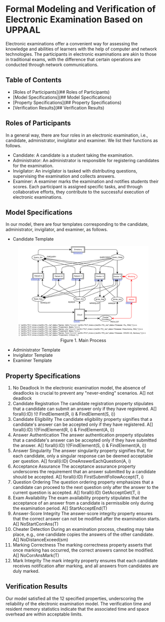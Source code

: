 # Formal Modeling and Verification of Electronic Examination Based on UPPAAL

Electronic examinations offer a convenient way for assessing the knowledge and abilities of learners with the help of computer and network technologies. The participants in electronic examinations are akin to those in traditional exams, with the difference that certain operations are conducted through network communications.

## Table of Contents

- [Roles of Participants](## Roles of Participants)
- [Model Specifications](## Model Specifications)
- [Property Specifications](## Property Specifications)
- [Verification Results](## Verification Results)



## Roles of Participants
In a general way, there are four roles in an electronic examination, i.e., candidate, administrator, invigilator and examiner. We list their functions as follows. 
* Candidate: A candidate is a student taking the examination.
* Administrator: An administrator is responsible for registering candidates for the examination.
* Invigilator: An invigilator is tasked with distributing questions, supervising the examination and collects answers. 
* Examiner: A examiner marks the examination and notifies students their scores. 
Each participant is assigned specific tasks, and through collaborative efforts, they contribute to the successful execution of electronic examinations.

## Model Specifications
In our model, there are four templates corresponding to the candidate, administrator, invigilator, and examiner, as follows.
* Candidate Template
<figure>
  <div align=center>
    <img src="https://github.com/TURTING-BO/CPNs-Attack-Tolerance/blob/master/Module%20Figures/M1_Main.png"> 
  </div>
  <div align=center>
     <figcaption>Figure 1. Main Process</figcaption>
  </div>    
</figure>

* Administrator Template
* Invigilator Template
* Examiner Template

## Property Specifications
1. No Deadlock
In the electronic examination model, the absence of deadlocks is crucial to prevent any "never-ending" scenarios.
A[] not deadlock
2. Candidate Registration
The candidate registration property stipulates that a candidate can submit an answer only if they have registered.
A[] forall(i:ID) !(! FindElement(R, i) & FindElement(S, i))
3. Candidate Eligibility
The candidate eligibility property signifies that a candidate's answer can be accepted only if they have registered.
A[] forall(i:ID) !(!FindElement(R, i) & FindElement(A, i))
4. Answer Authentication
The answer authentication property stipulates that a candidate's answer can be accepted only if they have submitted the answer.
A[] forall(i:ID) !(!FindElement(S, i) & FindElement(A, i))
5. Answer Singularity
The answer singularity property signifies that, for each candidate, only a singular response can be deemed acceptable per question.
A[] forall(i:ID) OneAnswerEachQuestion(A, i)
6. Acceptance Assurance
The acceptance assurance property underscores the requirement that an answer submitted by a candidate should be accepted.
A[] forall(i:ID) FirstSubmitFollowAccept(T, i)
7. Question Ordering
The question ordering property emphasizes that a candidate can proceed to the next question only after the answer to the current question is accepted.
A[] forall(i:ID) GetAcceptGet(T, i)
8. Exam Availability
The exam availability property stipulates that the acceptance of an answer from a candidate is permissible only during the examination period.
A[] StartAcceptEnd(T)
9. Answer-Score Integrity
The answer-score integrity property ensures that the correct answer can not be modified after the examination starts.
A[] NoStartCorrAns(T)
10. Cheater Detection
During an examination process, cheating may take place, e.g., one candidate copies the answers of the other candidate.
A[] NoDistanceExceed(sm)
11. Marking Correctness
The marking correctness property asserts that once marking has occurred, the correct answers cannot be modified. 
A[] NoCorrAnsMark(T)
12. Mark Integrity
The mark integrity property ensures that each candidate receives notification after marking, and all answers from candidates are duly marked. 

## Verification Results
Our model satisfied all the 12 specified properties, underscoring the reliability of the electronic examination model. The verification time and resident memory statistics indicate that the associated time and space overhead are within acceptable limits.
